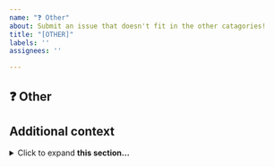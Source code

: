 ```yaml
---
name: "❓ Other"
about: Submit an issue that doesn't fit in the other catagories!
title: "[OTHER]"
labels: ''
assignees: ''

---
```


## ❓ Other
<!-- Provide a clear and concise description of the issue -->

## Additional context
<!-- Provide any further information to help us understand -->
<details>
<summary>Click to expand <b>this section...</b></summary>

```
Please add additional verbose information in this section e.g., references, screenshots, listings etc
```
</details>
